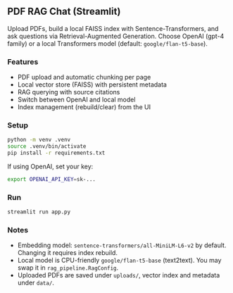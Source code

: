 ## PDF RAG Chat (Streamlit)

Upload PDFs, build a local FAISS index with Sentence-Transformers, and ask questions via Retrieval-Augmented Generation. Choose OpenAI (gpt-4 family) or a local Transformers model (default: `google/flan-t5-base`).

### Features
- PDF upload and automatic chunking per page
- Local vector store (FAISS) with persistent metadata
- RAG querying with source citations
- Switch between OpenAI and local model
- Index management (rebuild/clear) from the UI

### Setup
```bash
python -m venv .venv
source .venv/bin/activate
pip install -r requirements.txt
```

If using OpenAI, set your key:
```bash
export OPENAI_API_KEY=sk-...
```

### Run
```bash
streamlit run app.py
```

### Notes
- Embedding model: `sentence-transformers/all-MiniLM-L6-v2` by default. Changing it requires index rebuild.
- Local model is CPU-friendly `google/flan-t5-base` (text2text). You may swap it in `rag_pipeline.RagConfig`.
- Uploaded PDFs are saved under `uploads/`, vector index and metadata under `data/`.


